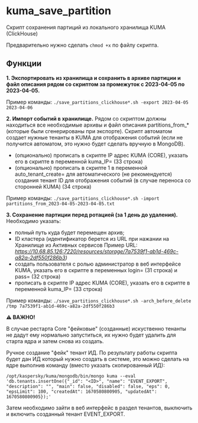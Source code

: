 # kuma_save_partition
Скрипт сохранения партиций из локального хранилища KUMA (ClickHouse)

Предварительно нужно сделать `chmod +x` по файлу скрипта.

## Функции
**1. Экспортировать из хранилища и сохранить в архиве партиции и файл описания рядом со скриптом за промежуток с 2023-04-05 по 2023-04-05.** 

Пример команды:
`./save_partitions_clickhouse*.sh -export 2023-04-05 2023-04-06`

**2. Импорт событий в хранилище.** Рядом со скриптом должны находиться все необходимые архивы и файл описания partitions_from_* (которые были сгенерированы при экспорте). Скрипт автоматом создает нужные тенанты в KUMA для отображения событий (если не получится автоматом, это нужно будет сделать вручную в MongoDB). 
- (опционально) прописать в скрипте IP адрес KUMA (CORE), указать его в скрипте в переменной kuma_IP= (33 строка)
- (опционально) прописать в скрипте 1 в переменной auto_tenant_create= для автоматического (не рекомендуется) создания тенант ID для отображения событий (в случае переноса со сторонней KUMA) (34 строка)

Пример команды:
`./save_partitions_clickhouse*.sh -import partitions_from_2023-04-05-2023-04-05.txt`

**3. Сохранение партиции перед ротацией (за 1 день до удаления).** Необходимо указать: 
- полный путь куда будет перемещен архив;
- ID кластера (идентификатор берется из URL при нажании на Хранилище из Активных сервисов Пример URL: 
*https://10.68.85.126:7220/resources/storage/7a7539f1-ab1d-469c-a82a-2df550f286b3)*
- создать пользователя с ролью администратор в веб интерфейсе KUMA, указать его в скрипте в переменных login= (31 строка) и pass= (32 строка)
- прописать в скрипте IP адрес KUMA (CORE), указать его в скрипте в переменной kuma_IP= (33 строка)

Пример команды:
`./save_partitions_clickhouse*.sh -arch_before_delete /tmp 7a7539f1-ab1d-469c-a82a-2df550f286b3`


**⚠️ ВАЖНО!**

В случае рестарта Core "фейковые" (созданные) искуственно тенанты не дадут ему нормально запуститься, их нужно будет удалить для старта ядра и затем снова из создать.

Ручное создание "фейк" тенант ИД. 
По результату работы скрипта будет дан ИД который нужно создать в системе, это можно сделать на ядре выполнив команду (вместо <ID> указать скопированный ИД):

`/opt/kaspersky/kuma/mongodb/bin/mongo kuma --eval 'db.tenants.insertOne({"_id": "<ID>", "name": "EVENT_EXPORT", "description": "", "main": false, "disabled": false, "eps": 0, "epsLimit": 100, "createdAt": 1670580800905, "updatedAt": 1670580800905});'`

Затем необходимо зайти в веб интерфейс в раздел тенантов, выключить и включить созданный тенант EVENT_EXPORT.
